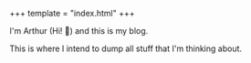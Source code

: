 +++
template = "index.html"
+++

I'm Arthur (Hi! :wave:) and this is my blog.

This is where I intend to dump all stuff that I'm thinking about.